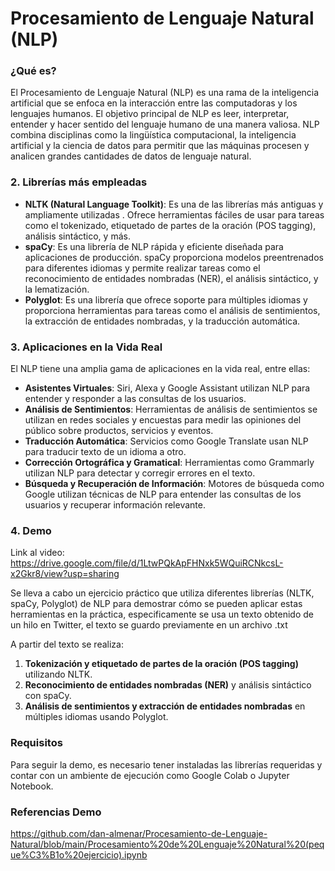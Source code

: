 # Procesamiento de Lenguaje Natural (NLP)
### ¿Qué es?

El Procesamiento de Lenguaje Natural (NLP) es una rama de la inteligencia artificial que se enfoca en la interacción entre las computadoras y los lenguajes humanos. El objetivo principal de NLP es leer, interpretar, entender y hacer sentido del lenguaje humano de una manera valiosa. NLP combina disciplinas como la lingüística computacional, la inteligencia artificial y la ciencia de datos para permitir que las máquinas procesen y analicen grandes cantidades de datos de lenguaje natural.

### 2. Librerías más empleadas

- **NLTK (Natural Language Toolkit)**: Es una de las librerías más antiguas y ampliamente utilizadas . Ofrece herramientas fáciles de usar para tareas como el tokenizado, etiquetado de partes de la oración (POS tagging), análisis sintáctico, y más.
- **spaCy**: Es una librería de NLP rápida y eficiente diseñada para aplicaciones de producción. spaCy proporciona modelos preentrenados para diferentes idiomas y permite realizar tareas como el reconocimiento de entidades nombradas (NER), el análisis sintáctico, y la lematización.
- **Polyglot**: Es una librería que ofrece soporte para múltiples idiomas y proporciona herramientas para tareas como el análisis de sentimientos, la extracción de entidades nombradas, y la traducción automática.

### 3. Aplicaciones en la Vida Real

El NLP tiene una amplia gama de aplicaciones en la vida real, entre ellas:

- **Asistentes Virtuales**: Siri, Alexa y Google Assistant utilizan NLP para entender y responder a las consultas de los usuarios.
- **Análisis de Sentimientos**: Herramientas de análisis de sentimientos se utilizan en redes sociales y encuestas para medir las opiniones del público sobre productos, servicios y eventos.
- **Traducción Automática**: Servicios como Google Translate usan NLP para traducir texto de un idioma a otro.
- **Corrección Ortográfica y Gramatical**: Herramientas como Grammarly utilizan NLP para detectar y corregir errores en el texto.
- **Búsqueda y Recuperación de Información**: Motores de búsqueda como Google utilizan técnicas de NLP para entender las consultas de los usuarios y recuperar información relevante.

### 4. Demo

Link al video: https://drive.google.com/file/d/1LtwPQkApFHNxk5WQuiRCNkcsL-x2Gkr8/view?usp=sharing

Se lleva a cabo un ejercicio práctico que utiliza diferentes librerías  (NLTK, spaCy,  Polyglot) de NLP para demostrar cómo se pueden aplicar estas herramientas en la práctica, especificamente se usa un texto obtenido de un hilo en Twitter, el texto se guardo previamente en un archivo .txt

A partir del texto se realiza: 
1. **Tokenización y etiquetado de partes de la oración (POS tagging)** utilizando NLTK.
2. **Reconocimiento de entidades nombradas (NER)** y análisis sintáctico con spaCy.
3. **Análisis de sentimientos y extracción de entidades nombradas** en múltiples idiomas usando Polyglot.

### Requisitos

Para seguir la demo, es necesario tener instaladas las librerías requeridas y contar con un ambiente de ejecución como Google Colab o Jupyter Notebook. 

### Referencias Demo
 
https://github.com/dan-almenar/Procesamiento-de-Lenguaje-Natural/blob/main/Procesamiento%20de%20Lenguaje%20Natural%20(peque%C3%B1o%20ejercicio).ipynb
